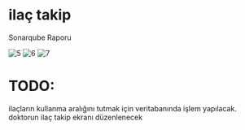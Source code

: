 # ilaç takip
Sonarqube Raporu

![5](https://user-images.githubusercontent.com/79710410/212562880-b0a0eee7-6d3b-4ea6-84f5-d3753610856e.PNG)
![6](https://user-images.githubusercontent.com/79710410/212562885-0b19b8fc-d867-46e0-b2ac-6b6d4b892ad1.PNG)
![7](https://user-images.githubusercontent.com/79710410/212562887-275c4326-e7dd-4f1b-95d8-986169f1dc26.PNG)


# TODO: 
ilaçların kullanma aralığını tutmak için veritabanında işlem yapılacak.
doktorun ilaç takip ekranı düzenlenecek
